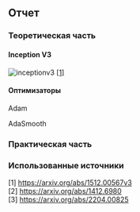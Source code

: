 ## Отчет
### Теоретическая часть
#### Inception V3 
![inceptionv3](https://production-media.paperswithcode.com/methods/inceptionv3onc--oview_vjAbOfw.png)
[[1]](https://arxiv.org/abs/1512.00567v3)
#### Оптимизаторы 
Adam  

AdaSmooth
### Практическая часть
### Использованные источники
[1]  https://arxiv.org/abs/1512.00567v3  
[2]  https://arxiv.org/abs/1412.6980  
[3]  https://arxiv.org/abs/2204.00825  
